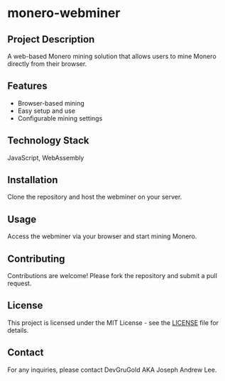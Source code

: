 
# monero-webminer

## Project Description
A web-based Monero mining solution that allows users to mine Monero directly from their browser.

## Features
- Browser-based mining
- Easy setup and use
- Configurable mining settings

## Technology Stack
JavaScript, WebAssembly

## Installation
Clone the repository and host the webminer on your server.

## Usage
Access the webminer via your browser and start mining Monero.

## Contributing
Contributions are welcome! Please fork the repository and submit a pull request.

## License
This project is licensed under the MIT License - see the [LICENSE](LICENSE) file for details.

## Contact
For any inquiries, please contact DevGruGold AKA Joseph Andrew Lee.
